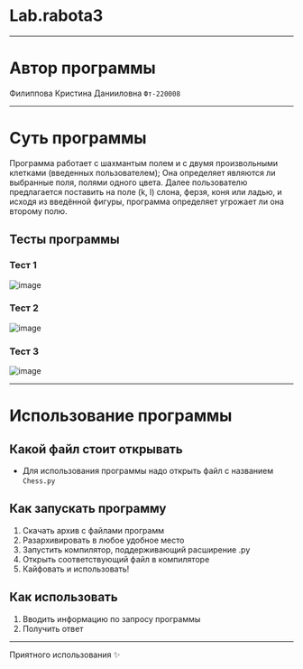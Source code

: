 # Lab.rabota3
___
# Автор программы
Филиппова Кристина Данииловна `Фт-220008`
___
# Суть программы

Программа работает с шахмантым полем и с двумя произвольными клетками (введенных пользователем);
Она определяет являются ли выбранные поля, полями одного цвета. Далее пользователю предлагается поставить на поле (k, l) слона, ферзя, коня или ладью, и исходя из введённой фигуры, программа определяет угрожает ли она второму полю.

## Тесты программы
### Тест 1
![image](https://github.com/kristinaphilippova/Lab.rabota3/assets/146865479/3e373732-f66e-43d0-9660-e28fe8b235b9)

### Тест 2
![image](https://github.com/kristinaphilippova/Lab.rabota3/assets/146865479/ce3b79a2-e574-4901-9b17-9167a5b6d6b1)

### Тест 3
![image](https://github.com/kristinaphilippova/Lab.rabota3/assets/146865479/ec8ba65d-b5bb-49e4-8a35-a5b8ecf4ec5e)
___
# Использование программы
## Какой файл стоит открывать
- Для использования программы надо открыть файл с названием `Chess.py`
## Как запускать программу
1. Скачать архив с файлами программ
2. Разархивировать в любое удобное место
3. Запустить компилятор, поддерживающий расширение .py
4. Открыть соответствующий файл в компиляторе
5. Кайфовать и использовать!

## Как использовать
1. Вводить информацию по запросу программы
3. Получить ответ
___
 Приятного использования ✨
